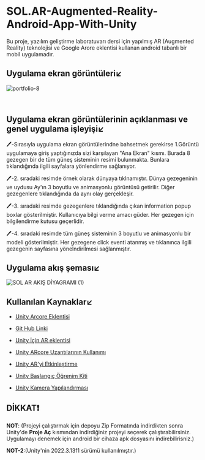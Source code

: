 # SOL.AR-Augmented-Reality-Android-App-With-Unity

Bu proje, yazılım geliştirme laboratuvarı dersi için yapılmış AR (Augmented Reality) teknolojisi ve Google Arore eklentisi kullanan android tabanlı bir mobil uygulamadır.

<h2>Uygulama ekran görüntüleri↙️</h2>

![portfolio-8](https://github.com/YusufUzeyir/SOL.AR-Augmented-Reality-Android-App/assets/92249669/755d30ac-93a0-4b9f-8f99-122252ac6207)


<br>
<h2>Uygulama ekran görüntülerinin açıklanması ve genel uygulama işleyişi↙️</h2>

🖊️-Sırasıyla uygulama ekran görüntülerindne bahsetmek gerekirse 1.Görüntü uygulamaya giriş yaptığınızda sizi karşılayan "Ana Ekran" kısmı. Burada 8 gezegen bir de tüm güneş sisteminin resimi bulunmakta. Bunlara tıklandığında ilgili sayfalara yönlendirme sağlanıyor.

🖊️-2. sıradaki resimde örnek olarak dünyaya tıklnamıştır. Dünya gezegeninin ve uydusu Ay'ın 3 boyutlu ve animasyonlu görüntüsü getirilir. Diğer gezegenlere tıklandığında da aynı olay gerçekleşir.

🖊️-3. sıradaki resimde gezegenlere tıklandığında çıkan information popup boxlar gösterilmiştir. Kullanıcıya bilgi verme amacı güder. Her gezegen için bilgilendirme kutusu geçerlidir.

🖊️-4. sıradaki resimde tüm güneş sisteminin 3 boyutlu ve animasyonlu bir modeli gösterilmiştir. Her gezegene click eventi atanmış ve tıklanınca ilgili gezegenin sayfasına yönelndirilmesi sağlanmıştır.

<h2>Uygulama akış şeması↙️</h2>

![SOL AR AKIŞ DİYAGRAMI (1)](https://github.com/YusufUzeyir/SOL.AR-Augmented-Reality-Android-App/assets/92249669/7dff9241-fa19-4670-a4d5-4668ce1a1656)

<h2>Kullanılan Kaynaklar↙️</h2>

- [Unity Arcore Eklentisi](https://docs.unity3d.com/Packages/com.unity.xr.arcore@4.2/manual/)

- [Git Hub Linki](https://github.com/sketchfab/unity-plugin/releases/tag/1.2.1)

- [Unity İçin AR eklentisi](https://developers.google.com/ar/develop/unity-arf/getting-started-ar-foundation?hl=tr)

- [Unity ARcore Uzantılarının Kullanımı](https://developers.google.com/ar/develop/unity-arf/getting-started-extensions?hl=tr)

- [Unity AR'yi Etkinleştirme](https://developers.google.com/ar/develop/unity-arf/enable-arcore?hl=tr)

- [Unity Başlangıç Öğrenim Kiti](https://learn.unity.com/tutorial/january-18-intro-to-ar)

- [Unity Kamera Yapılandırması](https://developers.google.com/ar/develop/unity-arf/camera-configs?hl=tr)

<h2>DİKKAT❗</h2>

<b>NOT</b>: (Projeyi çalıştırmak için depoyu Zip Formatında indirdikten sonra Unity'de <b>Proje Aç</b> kısmından indirdiğiniz projeyi seçerek çalıştırabilirsiniz.
Uygulamayı denemek için android bir cihaza apk dosyasını indirebilirisniz.)<br>

<b>NOT-2</b>:(Unity'nin 2022.3.13f1 sürümü kullanılmıştır.)

